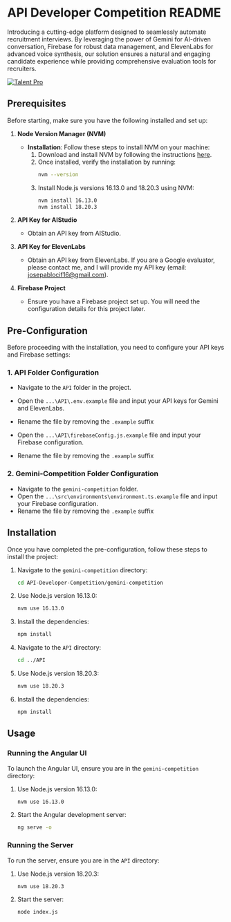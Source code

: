 # API Developer Competition README

Introducing a cutting-edge platform designed to seamlessly automate recruitment interviews. By leveraging the power of Gemini for AI-driven conversation, Firebase for robust data management, and ElevenLabs for advanced voice synthesis, our solution ensures a natural and engaging candidate experience while providing comprehensive evaluation tools for recruiters.


[![Talent Pro](https://img.youtube.com/vi/qvLNeIMIlLw/0.jpg)](https://youtu.be/qvLNeIMIlLw)



## Prerequisites

Before starting, make sure you have the following installed and set up:

1. **Node Version Manager (NVM)**
   - **Installation**: Follow these steps to install NVM on your machine:
     1. Download and install NVM by following the instructions [here](https://github.com/coreybutler/nvm-windows).
     2. Once installed, verify the installation by running:
        ```bash
        nvm --version
        ```
     3. Install Node.js versions 16.13.0 and 18.20.3 using NVM:
        ```bash
        nvm install 16.13.0
        nvm install 18.20.3
        ```

2. **API Key for AIStudio**
   - Obtain an API key from AIStudio.

3. **API Key for ElevenLabs**
   - Obtain an API key from ElevenLabs. If you are a Google evaluator, please contact me, and I will provide my API key (email: josepablocif16@gmail.com).

4. **Firebase Project**
   - Ensure you have a Firebase project set up. You will need the configuration details for this project later.

## Pre-Configuration

Before proceeding with the installation, you need to configure your API keys and Firebase settings:

### 1. API Folder Configuration

- Navigate to the `API` folder in the project.
- Open the `...\API\.env.example` file and input your API keys for Gemini and ElevenLabs.
- Rename the file by removing the `.example` suffix

- Open the `...\API\firebaseConfig.js.example` file and input your Firebase configuration.
- Rename the file by removing the `.example` suffix


### 2. Gemini-Competition Folder Configuration

- Navigate to the `gemini-competition` folder.
- Open the `...\src\environments\environment.ts.example` file and input your Firebase configuration.
- Rename the file by removing the `.example` suffix

## Installation

Once you have completed the pre-configuration, follow these steps to install the project:

1. Navigate to the `gemini-competition` directory:
   ```bash
   cd API-Developer-Competition/gemini-competition
   ```
2. Use Node.js version 16.13.0:
   ```bash
   nvm use 16.13.0
   ```
3. Install the dependencies:
   ```bash
   npm install
   ```

4. Navigate to the `API` directory:
   ```bash
   cd ../API
   ```
5. Use Node.js version 18.20.3:
   ```bash
   nvm use 18.20.3
   ```
6. Install the dependencies:
   ```bash
   npm install
   ```

## Usage

### Running the Angular UI

To launch the Angular UI, ensure you are in the `gemini-competition` directory:

1. Use Node.js version 16.13.0:
   ```bash
   nvm use 16.13.0
   ```
2. Start the Angular development server:
   ```bash
   ng serve -o
   ```

### Running the Server

To run the server, ensure you are in the `API` directory:

1. Use Node.js version 18.20.3:
   ```bash
   nvm use 18.20.3
   ```
2. Start the server:
   ```bash
   node index.js
   ```
